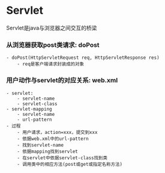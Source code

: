 # Servlet
Servlet是java与浏览器之间交互的桥梁

### 从浏览器获取post类请求: doPost
	- doPost(HttpServletRequest req, HttpServletResponse res)
		- req是客户端请求封装成的对象


### 用户动作与servlet的对应关系: web.xml
	- servlet: 
        - servlet-name
        - servlet-class
    - servlet-mapping
        - servlet-name
        - url-pattern
    - 过程
	    - 用户请求，action=xxx，提交到xxx
	    - 依据web.xml中的url-pattern
	    - 找到servlet-name
	    - 依据mapping找到servlet
	    - 在servlet中依据servlet-class找到类
	    - 调用类中的相应方法(post或get或指定名称方法)